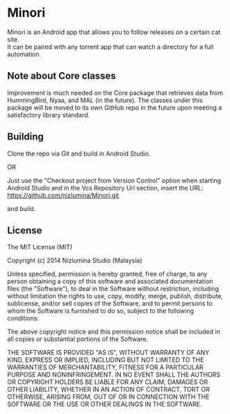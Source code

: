 Minori
==============

Minori is an Android app that allows you to follow releases on a certain cat site.  
It can be paired with any torrent app that can watch a directory for a full automation.

Note about Core classes
------
Improvement is much needed on the Core package that retrieves data from HummingBird, Nyaa, and MAL (in the future).
The classes under this package will be moved to its own GitHub repo in the future upon meeting a satisfactory library standard.

Building
------
Clone the repo via Git and build in Android Studio.

OR 

Just use the "Checkout project from Version Control" option when starting Android Studio and in the Vcs Repository Url section, insert the URL:
https://github.com/nizlumina/Minori.git

and build.

License
------
The MIT License (MIT)

Copyright (c) 2014 Nizlumina Studio (Malaysia)

Unless specified, permission is hereby granted, free of charge, to any person obtaining a copy
of this software and associated documentation files (the "Software"), to deal
in the Software without restriction, including without limitation the rights
to use, copy, modify, merge, publish, distribute, sublicense, and/or sell
copies of the Software, and to permit persons to whom the Software is
furnished to do so, subject to the following conditions:

The above copyright notice and this permission notice shall be included in
all copies or substantial portions of the Software.

THE SOFTWARE IS PROVIDED "AS IS", WITHOUT WARRANTY OF ANY KIND, EXPRESS OR
IMPLIED, INCLUDING BUT NOT LIMITED TO THE WARRANTIES OF MERCHANTABILITY,
FITNESS FOR A PARTICULAR PURPOSE AND NONINFRINGEMENT. IN NO EVENT SHALL THE
AUTHORS OR COPYRIGHT HOLDERS BE LIABLE FOR ANY CLAIM, DAMAGES OR OTHER
LIABILITY, WHETHER IN AN ACTION OF CONTRACT, TORT OR OTHERWISE, ARISING FROM,
OUT OF OR IN CONNECTION WITH THE SOFTWARE OR THE USE OR OTHER DEALINGS IN
THE SOFTWARE.

